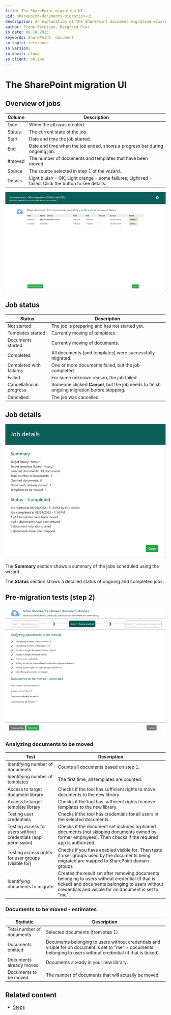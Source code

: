 ```yaml
---
title: The SharePoint migration UI
uid: sharepoint-documents-migration-ui
description: An explanation of the SharePoint document migration wizard and overview page.
author: Frode Berntsen, Bergfrid Dias
so.date: 08.18.2023
keywords: SharePoint, document
so.topic: reference
so.version:
so.envir: cloud
so.client: online
---
```


# The SharePoint migration UI

## Overview of jobs

| Column | Description |
|---|---|
| Date | When the job was created. |
| Status | The current state of the job. |
| Start | Date and time the job started. |
| End | Date and time when the job ended, shows a progress bar during ongoing job. |
| #moved | The number of documents and templates that have been moved. |
| Source | The source selected in step 1 of the wizard. |
| Details | Light bluish = OK; Light orange = some failures; Light red = failed. Click the button to see details. |

![SharePoint documents migration -screenshot][img1]

## Job status

| Status | Description |
|---|---|
| Not started | The job is preparing and has not started yet. |
| Templates started  | Currently moving of templates. |
| Documents started | Currently moving of documents. |
| Completed | All documents (and templates) were successfully migrated. |
| Completed with failures | One or more documents failed, but the job completed. |
| Failed | For some unknown reason, the job failed. |
| Cancellation in progress | Someone clicked **Cancel**, but the job needs to finish ongoing migration before stopping. |
| Cancelled | The job was cancelled. |

## Job details

![SharePoint documents migration job details -screenshot][img3]

The **Summary** section shows a summary of the jobs scheduled using the wizard.

The **Status** section shows a detailed status of ongoing and completed jobs.

## Pre-migration tests (step 2)

![SharePoint document migration step 2 -screenshot][img7]

### Analyzing documents to be moved

| Test | Description |
|---|---|
| Identifying number of documents | Counts all documents based on step 1. |
| Identifying number of templates | The first time, all templates are counted. |
| Access to target document library | Checks if the tool has sufficient rights to move documents to the new library. |
| Access to target template library | Checks if the tool has sufficient rights to move templates to the new library. |
| Testing user credentials | Checks if the tool has credentials for all users in the selected documents. |
| Testing access for users without credentials (app permission) | Checks if the document set includes orphaned documents (not skipping documents owned by former employees). Then checks if the required app is authorized. |
| Testing access rights for user groups (visible for) | Checks if you have enabled visible for. Then tests if user groups used by the documents being migrated are mapped to SharePoint domain groups |
| Identifying documents to migrate | Creates the result set after removing documents belonging to users without credential (if that is ticked) and documents belonging to users without credentials and visible for on document is set to "me". |

### Documents to be moved - estimates

| Statistic | Description |
|---|---|
| Total number of documents | Selected documents (from step 1). |
| Documents omitted | Documents belonging to users without credentials and visible for on document is set to "me" + documents belonging to users without credential (if that is ticked).
| Documents already moved | Documents already in your new library. |
| Documents to be moved | The number of documents that will actually be moved. |

## Related content

* [Steps][1]

<!-- Referenced links -->
[1]: steps.md

<!-- Referenced images -->
[img1]: media/migration-completed-with-failures.png
[img3]: media/migration-job-details.png
[img7]: media/migrate-step-2.png
